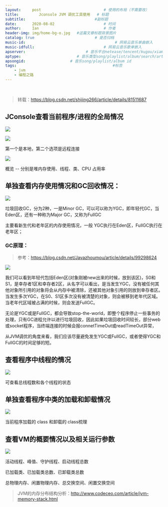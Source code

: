 ```yaml
---
layout:     post             				# 使用的布局（不需要改）
title:         Jconsole JVM 调优工具使用   # 标题 
subtitle:    			  				#副标题
date:       2020-08-02  					# 时间
author:     Ian                  			# 作者
header-img: img/home-bg-o.jpg 	#这篇文章标题背景图片
catalog: true                        	# 是否归档
music-id:                                        # 网易云音乐单曲嵌入
music-idfull:                               # 网易云音乐歌单嵌入
apserver:                           # 音乐平台netease/tencent/kugou/xiami/baidu
aptype:     	           		# 音乐类型song/playlist/album/search/artist
apsongid:                    # 音乐song/playlist/album id
tags:                              	           	#标签
    - jvm
    - 编程之路
---
```


&nbsp;
&nbsp;

> 转载：https://blog.csdn.net/shijing266/article/details/81511687

## JConsole查看当前程序/进程的全局情况


![](https://tva1.sinaimg.cn/large/007S8ZIlgy1ghcp4gkh19j317g0deq6o.jpg)


![](https://tva1.sinaimg.cn/large/007S8ZIlgy1ghcp6nwj11j313k0u0dig.jpg)



第一个是本地，第二个选项是远程连接


![](https://tva1.sinaimg.cn/large/007S8ZIlgy1ghcpbfwm92j310l0u00uu.jpg)


概览 -- 分别是堆内存使用、线程、类、CPU 占用率




## 单独查看内存使用情况和GC回收情况：


![](https://tva1.sinaimg.cn/large/007S8ZIlgy1ghcpf59za6j310r0u0goe.jpg)


垃圾回收GC，分为2种，一是Minor GC，可以可以称为YGC，即年轻代GC，当Eden区，还有一种称为Major GC，又称为FullGC


主要看新生代和老年区的内存使用情况，一般 YGC执行在Eden区，FullGC执行在老年区；

### GC原理：

> 参考：https://blog.csdn.net/Javazhoumou/article/details/99298624

![](https://tva1.sinaimg.cn/large/007S8ZIlgy1ghcsy2s2lrj30r00bqt9r.jpg)

我们可以看到年轻代包括Eden区(对象刚被new出来的时候，放到该区)，S0和S1，是幸存者1区和幸存者2区，从名字可以看出，是当发生YGC，没有被任何其他对象所引用的对象将会从内存中被清除，还被其他对象引用的则放到幸存者区。当发生多次YGC，在S0、S1区多次没有被清楚的对象，则会被移到老年代区域。当老年代区域被占满的时候，则会发送FullGC。

无论是YGC或是FullGC，都会导致stop-the-world，即整个程序停止一些事务的处理，只有GC进程允许以进行垃圾回收，因此如果垃圾回收时间较长，部分web或socket程序，当终端连接的时候会报connetTimeOut或readTimeOut异常，


从JVM调优的角度来看，我们应该尽量避免发生YGC或FullGC，或者使得YGC和FullGC的时间足够的短。





## 查看程序中线程的情况

![](https://tva1.sinaimg.cn/large/007S8ZIlgy1ghcptwt4qhj311v0u0acl.jpg)


可查看总线程数和各个线程的状态

## 单独查看程序中类的加载和卸载情况

![](https://tva1.sinaimg.cn/large/007S8ZIlgy1ghcpvaiadcj311z0u0q41.jpg)


当前程序加载的 class 和卸载的 class梳理


## 查看VM的概要情况以及相关运行参数

![](https://tva1.sinaimg.cn/large/007S8ZIlgy1ghcpxve7gyj313h0u041y.jpg)


活动线程、峰值、守护线程、启动线程总数

已加载类、已加载类总数、已卸载类总数

总物理内存、闲置物理内存、总交换空间、闲置交换空间


> JVM的内存分布结构分析：<http://www.codeceo.com/article/jvm-memory-stack.html>